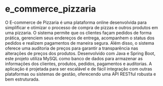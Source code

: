 # e_commerce_pizzaria
 O E-commerce de Pizzaria é uma plataforma online desenvolvida para simplificar e otimizar o processo de compra de pizzas e outros produtos em uma pizzaria. O sistema permite que os clientes façam pedidos de forma prática, gerenciem seus endereços de entrega, acompanhem o status dos pedidos e realizem pagamentos de maneira segura. Além disso, o sistema oferece uma auditoria de preços para garantir a transparência nas alterações de preços dos produtos.  Desenvolvido com Java e Spring Boot, este projeto utiliza MySQL como banco de dados para armazenar as informações dos clientes, produtos, pedidos, pagamentos e auditorias. A aplicação é projetada para ser escalável e de fácil integração com outras plataformas ou sistemas de gestão, oferecendo uma API RESTful robusta e bem estruturada.
